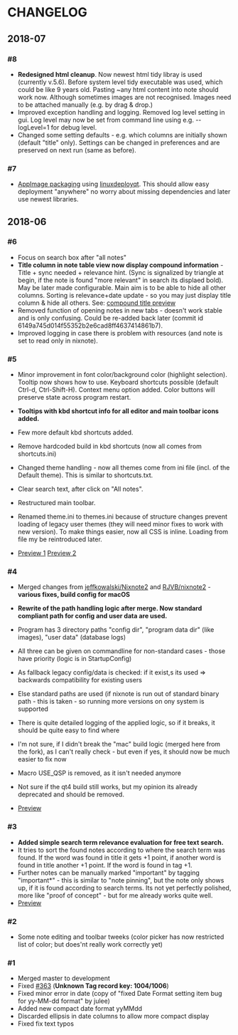 # CHANGELOG

## 2018-07
### #8
* **Redesigned html cleanup**. Now newest html tidy libray is used (currently v.5.6). Before system level
  tidy executable was used, which could be like 9 years old.
  Pasting ~any html content into note should work now. Although sometimes images are not recognised.
  Images need to be attached manually (e.g. by drag & drop.) 
* Improved exception handling and logging. Removed log level setting in gui. Log level may now be set
  from command line using e.g. --logLevel=1 for debug level. 
* Changed some setting defaults - e.g. which columns are initially shown (default "title" only).
  Settings can be changed in preferences and are preserved on next run (same as before).     

### #7
* [AppImage packaging](https://appimage.org/) using [linuxdeployqt](https://github.com/probonopd/linuxdeployqt).
  This should allow easy deployment "anywhere" no worry about missing dependencies
  and later use newest libraries.

## 2018-06
### #6
* Focus on search box after "all notes"
* **Title column in note table view now display compound information** - Title + sync needed + relevance hint.
  (Sync is signalized by triangle at begin, if the note is found "more relevant" in search its displaed
  bold). May be later made configurable.
  Main aim is to be able to hide all other columns. Sorting is relevance+date update - so you may
  just display title column & hide all others. See: [compound title preview](https://www.dropbox.com/sh/62lnikzyf4r0sa2/AADMk-EHBwvBt7G5bOga9tyia?dl=0&preview=RS-6-compound-title.png)
* Removed function of opening notes in new tabs - doesn't work stable and is only confusing. Could be 
  re-added back later (commit id 6149a745d014f55352b2e6cad8ff4637414861b7).
* Improved logging in case there is problem with resources (and note is set to read only in nixnote).
  
### #5
* Minor improvement in font color/background color (highlight selection). 
  Tooltip now shows how to use. Keyboard shortcuts possible (default Ctrl-d, Ctrl-Shift-H). Context
  menu option added. Color buttons will preserve state across program restart.
* **Tooltips with kbd shortcut info for all editor and main toolbar icons added.**
* Few more default kbd shortcuts added.  
* Remove hardcoded build in kbd shortcuts (now all comes from shortcuts.ini)
* Changed theme handling - now all themes come from ini file (incl. of the Default theme). This is 
  similar to shortcuts.txt.
* Clear search text, after click on "All notes".  
* Restructured main toolbar.
* Renamed theme.ini to themes.ini because of structure changes prevent loading of legacy user themes 
  (they will need minor fixes to work with new version). To make things easier, now all CSS is inline. 
  Loading from file my be reintroduced later.

* [Preview 1](https://www.dropbox.com/sh/62lnikzyf4r0sa2/AADMk-EHBwvBt7G5bOga9tyia?dl=0&preview=RS-5-toolbar-1.png)
  [Preview 2](https://www.dropbox.com/sh/62lnikzyf4r0sa2/AADMk-EHBwvBt7G5bOga9tyia?dl=0&preview=RS-5-toolbar-2.png)

### #4
* Merged changes from [jeffkowalski/Nixnote2](https://github.com/jeffkowalski/Nixnote2) 
  and [RJVB/nixnote2](https://github.com/RJVB/nixnote2) - **various fixes, build config for macOS**
* **Rewrite of the path handling logic after merge. Now standard compliant path for config and user data are used.**
* Program has 3 directory paths "config dir", "program data dir" (like images), "user data" (database logs)
* All three can be given on commandline for non-standard cases - those have priority (logic is in 
  StartupConfig)
* As fallback legacy config/data is checked: if it exist,s its used => backwards compatibility for existing 
  users
* Else standard paths are used (if nixnote is run out of standard binary path - this is taken - so running 
  more versions on ony system is supported
* There is quite detailed logging of the applied logic, so if it breaks, it should be quite easy to find 
  where
* I'm not sure, if I didn't break the "mac" build logic (merged here from the fork), as I can't really 
  check - but even if yes, it should now be much easier to fix now
* Macro USE_QSP is removed, as it isn't needed anymore
* Not sure if the qt4 build still works, but my opinion its already deprecated and should be removed.

* [Preview](https://www.dropbox.com/sh/62lnikzyf4r0sa2/AADMk-EHBwvBt7G5bOga9tyia?dl=0&preview=RS-4-standard-paths.png)


### #3
* **Added simple search term relevance evaluation for free text search.**
* It tries to sort the found notes according to where the search term was found. If the word was found 
  in title it gets +1 point, if another word is found in title another +1 point. If the word is found 
  in tag +1. 
* Further notes can be manually marked "important" by tagging "important*" - this is similar to 
  "note pinning", but the note only shows up, if it is found according to search terms.
  Its not yet perfectly polished, more like "proof of concept" - but for me already works quite well.
* [Preview](https://www.dropbox.com/sh/62lnikzyf4r0sa2/AADMk-EHBwvBt7G5bOga9tyia?dl=0&preview=RS-3-search-sort-relevance.png)

### #2
* Some note editing and toolbar tweeks (color picker has now restricted list of color; but does'nt really 
  work correctly yet)

### #1
* Merged master to development
* Fixed [#363](https://github.com/baumgarr/nixnote2/issues/363) (**Unknown Tag record key: 1004/1006**)
* Fixed minor error in date (copy of "fixed Date Format setting item bug for yy-MM-dd format" by julee)
* Added new compact date format yyMMdd
* Discarded ellipsis in date columns to allow more compact display
* Fixed fix text typos
